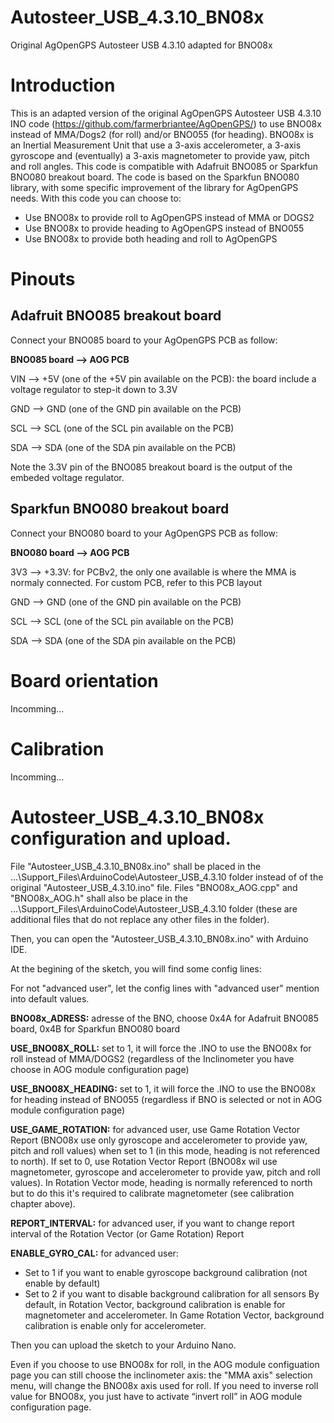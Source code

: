 # Autosteer_USB_4.3.10_BN08x
Original AgOpenGPS Autosteer USB 4.3.10 adapted for BNO08x

# Introduction

This is an adapted version of the original AgOpenGPS Autosteer USB 4.3.10 INO code (https://github.com/farmerbriantee/AgOpenGPS/) to use BNO08x instead of MMA/Dogs2 (for roll) and/or BNO055 (for heading).
BNO08x is an Inertial Measurement Unit that use a 3-axis accelerometer, a 3-axis gyroscope and (eventually) a 3-axis magnetometer to provide yaw, pitch and roll angles.
This code is compatible with Adafruit BNO085  or Sparkfun BNO080 breakout board.
The code is based on the Sparkfun BNO080 library, with some specific improvement of the library for AgOpenGPS needs.
With this code you can choose to:
* Use BNO08x to provide roll to AgOpenGPS instead of MMA or DOGS2
* Use BNO08x to provide heading to AgOpenGPS instead of BNO055
* Use BNO08x to provide both heading and roll to AgOpenGPS

# Pinouts
## Adafruit BNO085 breakout board

Connect your BNO085 board to your AgOpenGPS PCB as follow:

__BNO085 board --> AOG PCB__

VIN --> +5V (one of the +5V pin available on the PCB): the board include a voltage regulator to step-it down to 3.3V
           
GND --> GND (one of the GND pin available on the PCB)
           
SCL --> SCL (one of the SCL pin available on the PCB)
           
SDA --> SDA (one of the SDA pin available on the PCB)
           
Note the 3.3V pin of the BNO085 breakout board is the output of the embeded voltage regulator.

## Sparkfun BNO080 breakout board

Connect your BNO080 board to your AgOpenGPS PCB as follow:

__BNO080 board --> AOG PCB__

3V3 --> +3.3V: for PCBv2, the only one available is where the MMA is normaly connected. For custom PCB, refer to this PCB layout

GND --> GND (one of the GND pin available on the PCB)
           
SCL --> SCL (one of the SCL pin available on the PCB)
           
SDA --> SDA (one of the SDA pin available on the PCB)

# Board orientation

Incomming...

# Calibration

Incomming...

# Autosteer_USB_4.3.10_BN08x configuration and upload.

File "Autosteer_USB_4.3.10_BN08x.ino" shall be placed in the ...\Support_Files\ArduinoCode\Autosteer_USB_4.3.10 folder instead of of the original "Autosteer_USB_4.3.10.ino" file.
Files "BNO08x_AOG.cpp" and "BNO08x_AOG.h" shall also be place in the ...\Support_Files\ArduinoCode\Autosteer_USB_4.3.10 folder (these are additional files that do not replace any other files in the folder).

Then, you can open the "Autosteer_USB_4.3.10_BN08x.ino" with Arduino IDE.

At the begining of the sketch, you will find some config lines:

For not "advanced user", let the config lines with "advanced user" mention into default values.

__BNO08x_ADRESS:__ adresse of the BNO, choose 0x4A for Adafruit BNO085 board, 0x4B for Sparkfun BNO080 board

__USE_BNO08X_ROLL:__ set to 1, it will force the .INO to use the BNO08x for roll instead of MMA/DOGS2 (regardless of the Inclinometer you have choose in AOG module configuration page)

__USE_BNO08X_HEADING:__ set to 1, it will force the .INO to use the BNO08x for heading instead of BNO055 (regardless if BNO is selected or not in AOG module configuration page)
 
 __USE_GAME_ROTATION:__ for advanced user, use Game Rotation Vector Report (BNO08x use only gyroscope and accelerometer to provide yaw, pitch and roll values) when set to 1 (in this mode, heading is not referenced to north). If set to 0, use Rotation Vector Report (BNO08x wil use magnetometer, gyroscope and accelerometer to provide yaw, pitch and roll values). In Rotation Vector mode, heading is normally referenced to north but to do this it's required to calibrate magnetometer (see calibration chapter above).
 
__REPORT_INTERVAL:__ for advanced user, if you want to change report interval of the Rotation Vector (or Game Rotation) Report
 
 
__ENABLE_GYRO_CAL:__ for advanced user: 
* Set to 1 if you want to enable gyroscope background calibration (not enable by default)
* Set to 2 if you want to disable background calibration for all sensors
By default, in Rotation Vector, background calibration is enable for magnetometer and accelerometer. In Game Rotation Vector, background calibration is enable only for accelerometer.

Then you can upload the sketch to your Arduino Nano.

Even if you choose to use BNO08x for roll, in the AOG module configuation page you can still choose the inclinometer axis: the "MMA axis" selection menu, will change the BNO08x axis used for roll. If you need to inverse roll value for BNO08x, you just have to activate “invert roll” in AOG module configuration page.
